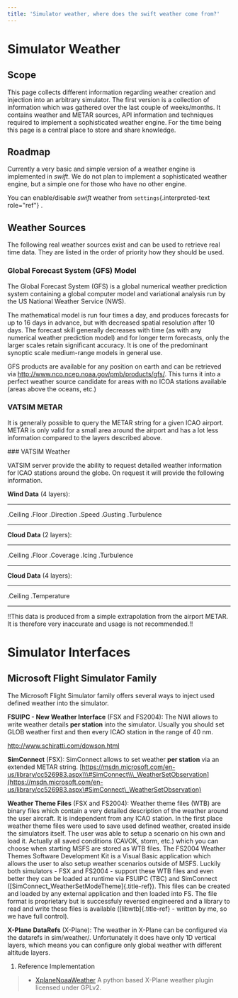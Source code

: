 ```yaml
---
title: 'Simulator weather, where does the swift weather come from?'
---
```


Simulator Weather
=================

Scope
-----

This page collects different information regarding weather creation and
injection into an arbitrary simulator. The first version is a collection
of information which was gathered over the last couple of weeks/months.
It contains weather and METAR sources, API information and techniques
required to implement a sophisticated weather engine. For the time being
this page is a central place to store and share knowledge.

Roadmap
-------

Currently a very basic and simple version of a weather engine is
implemented in *swift*. We do not plan to implement a sophisticated
weather engine, but a simple one for those who have no other engine.

You can enable/disable *swift* weather from `settings`{.interpreted-text
role="ref"} .

Weather Sources
---------------

The following real weather sources exist and can be used to retrieve
real time data. They are listed in the order of priority how they should
be used.

### Global Forecast System (GFS) Model

The Global Forecast System (GFS) is a global numerical weather
prediction system containing a global computer model and variational
analysis run by the US National Weather Service (NWS).

The mathematical model is run four times a day, and produces forecasts
for up to 16 days in advance, but with decreased spatial resolution
after 10 days. The forecast skill generally decreases with time (as with
any numerical weather prediction model) and for longer term forecasts,
only the larger scales retain significant accuracy. It is one of the
predominant synoptic scale medium-range models in general use.

GFS products are available for any position on earth and can be
retrieved via <http://www.nco.ncep.noaa.gov/pmb/products/gfs/>. This
turns it into a perfect weather source candidate for areas with no ICOA
stations available (areas above the oceans, etc.)

### VATSIM METAR

It is generally possible to query the METAR string for a given ICAO
airport. METAR is only valid for a small area around the airport and has
a lot less information compared to the layers described above.

\#\#\# VATSIM Weather

VATSIM server provide the ability to request detailed weather
information for ICAO stations around the globe. On request it will
provide the following information.

**Wind Data** (4 layers):

  ---------- -------- ------------ -------- ---------- -------------
  .Ceiling   .Floor   .Direction   .Speed   .Gusting   .Turbulence

  ---------- -------- ------------ -------- ---------- -------------

**Cloud Data** (2 layers):

  ---------- -------- ----------- -------- -------------
  .Ceiling   .Floor   .Coverage   .Icing   .Turbulence

  ---------- -------- ----------- -------- -------------

**Cloud Data** (4 layers):

  ---------- --------------
  .Ceiling   .Temperature

  ---------- --------------

!!This data is produced from a simple extrapolation from the airport
METAR. It is therefore very inaccurate and usage is not recommended.!!

Simulator Interfaces
====================

Microsoft Flight Simulator Family
---------------------------------

The Microsoft Flight Simulator family offers several ways to inject used
defined weather into the simulator.

**FSUIPC - New Weather Interface** (FSX and FS2004): The NWI allows to
write weather details **per station** into the simulator. Usually you
should set GLOB weather first and then every ICAO station in the range
of 40 nm.

<http://www.schiratti.com/dowson.html>

**SimConnect** (FSX): SimConnect allows to set weather **per station**
via an extended METAR string.
[https://msdn.microsoft.com/en-us/library/cc526983.aspx\\\#SimConnect\\\_WeatherSetObservation](https://msdn.microsoft.com/en-us/library/cc526983.aspx\#SimConnect\_WeatherSetObservation)

**Weather Theme Files** (FSX and FS2004): Weather theme files (WTB) are
binary files which contain a very detailed description of the weather
around the user aircraft. It is independent from any ICAO station. In
the first place weather theme files were used to save used defined
weather, created inside the simulators itself. The user was able to
setup a scenario on his own and load it. Actually all saved conditions
(CAVOK, storm, etc.) which you can choose when starting MSFS are stored
as WTB files. The FS2004 Weather Themes Software Development Kit is a
Visual Basic application which allows the user to also setup weather
scenarios outside of MSFS. Luckily both simulators - FSX and FS2004 -
support these WTB files and even better they can be loaded at runtime
via FSUIPC (TBC) and SimConnect
([SimConnect\_WeatherSetModeTheme]{.title-ref}). This files can be
created and loaded by any external application and then loaded into FS.
The file format is proprietary but is successfuly reversed engineered
and a library to read and write these files is available
([libwtb]{.title-ref} - written by me, so we have full control).

**X-Plane DataRefs** (X-Plane): The weather in X-Plane can be configured
via the datarefs in sim/weather/. Unfortunately it does have only 1D
vertical layers, which means you can configure only global weather with
different altitude layers.

1.  Reference Implementation

> -   [XplaneNoaaWeather](https://github.com/joanpc/XplaneNoaaWeather) A
>     python based X-Plane weather plugin licensed under GPLv2.
